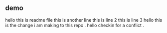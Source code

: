 ## demo 
hello this is readme file 
this is another line 
this is line 2 
this is line 3
hello this is the change i am making to this repo .
hello checkin for a conflict .
